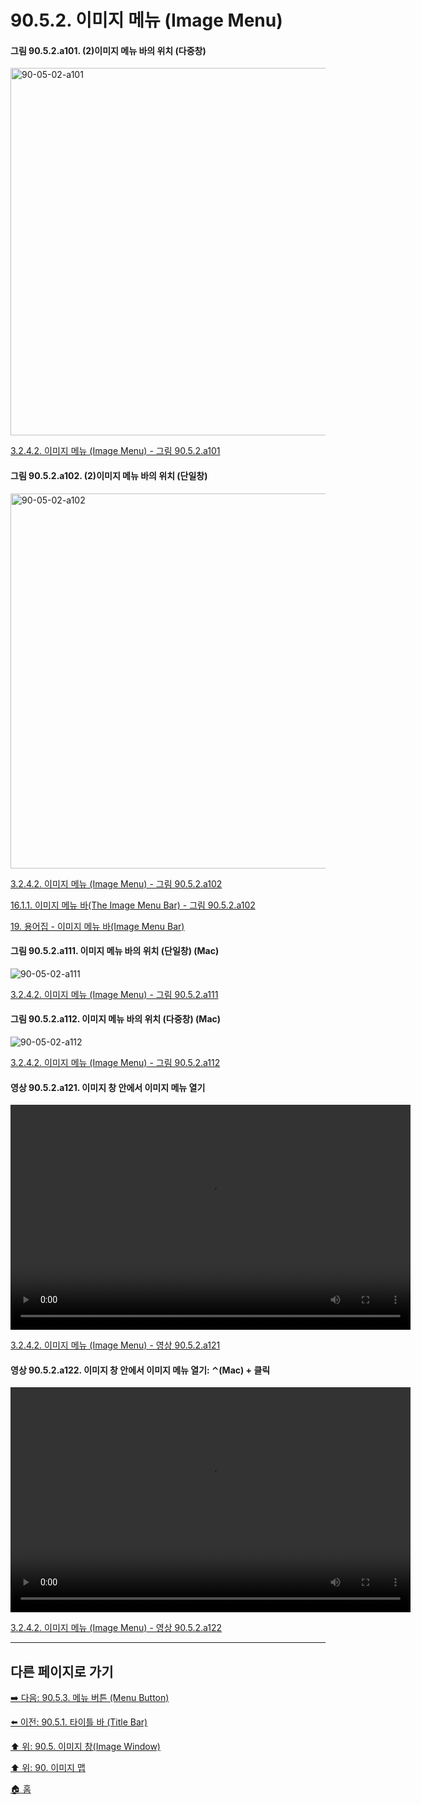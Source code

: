 # 90.5.2. 이미지 메뉴 (Image Menu)

<a id="90-05-02-a101"></a>

#### 그림 90.5.2.a101. (2)이미지 메뉴 바의 위치 (다중창)
<img width="894" height="588" alt="90-05-02-a101" src="https://github.com/wonder13662/gimp/assets/15767104/632123fe-7963-4018-a58d-ea804d7e05cc" />

[3.2.4.2. 이미지 메뉴 (Image Menu) - 그림 90.5.2.a101](./03-02-04-02-image-menu.md#90-05-02-a101)

<a id="90-05-02-a102"></a>

#### 그림 90.5.2.a102. (2)이미지 메뉴 바의 위치 (단일창)
<img width="980" height="600" alt="90-05-02-a102" src="https://github.com/wonder13662/gimp/assets/15767104/b7f33bf2-b531-413b-8b73-c2c7e8ca7202" />

[3.2.4.2. 이미지 메뉴 (Image Menu) - 그림 90.5.2.a102](./03-02-04-02-image-menu.md#90-05-02-a102)

[16.1.1. 이미지 메뉴 바(The Image Menu Bar) - 그림 90.5.2.a102](./16-01-01-the_image_menu_bar.md#90-05-02-a102)

[19. 용어집 - 이미지 메뉴 바(Image Menu Bar)](./19-glossaryx-image_menu_bar.md)

<a id="90-05-02-a111"></a>

#### 그림 90.5.2.a111. 이미지 메뉴 바의 위치 (단일창) (Mac)
![90-05-02-a111](https://github.com/wonder13662/gimp/assets/15767104/241ea157-42a8-4ea2-bafd-a73538e9ffa6)

[3.2.4.2. 이미지 메뉴 (Image Menu) - 그림 90.5.2.a111](./03-02-04-02-image-menu.md#90-05-02-a111)

<a id="90-05-02-a112"></a>

#### 그림 90.5.2.a112. 이미지 메뉴 바의 위치 (다중창) (Mac)
![90-05-02-a112](https://github.com/wonder13662/gimp/assets/15767104/b76240dd-db63-4a9b-9547-9f46604bdede)

[3.2.4.2. 이미지 메뉴 (Image Menu) - 그림 90.5.2.a112](./03-02-04-02-image-menu.md#90-05-02-a112)

<a id="90-05-02-a121"></a>

#### 영상 90.5.2.a121. 이미지 창 안에서 이미지 메뉴 열기
<video controls="controls" width="640" height="360" environment="MacOS:Sonoma 14.2.1 GIMP 2.10.36" src="https://github.com/wonder13662/gimp/assets/15767104/bf128c3e-5004-4766-90ea-33cf4e59399e"></video>

[3.2.4.2. 이미지 메뉴 (Image Menu) - 영상 90.5.2.a121](./03-02-04-02-image-menu.md#90-05-02-a121)

<a id="90-05-02-a122"></a>

#### 영상 90.5.2.a122. 이미지 창 안에서 이미지 메뉴 열기: ⌃(Mac) + 클릭
<video controls="controls" width="640" height="360" environment="MacOS:Sonoma 14.2.1 GIMP 2.10.36" src="https://github.com/wonder13662/gimp/assets/15767104/1f74601b-d06f-4988-8e20-d099c475a507"></video>

[3.2.4.2. 이미지 메뉴 (Image Menu) - 영상 90.5.2.a122](./03-02-04-02-image-menu.md#90-05-02-a122)

***

## 다른 페이지로 가기

[➡️ 다음: 90.5.3. 메뉴 버튼 (Menu Button)](./90-05-03-menu_button.md)

[⬅️ 이전: 90.5.1. 타이틀 바 (Title Bar)](./90-05-01-title_bar.md)

[⬆️ 위: 90.5. 이미지 창(Image Window)](./90-05-00-image_window.md)

[⬆️ 위: 90. 이미지 맵](./90-00-image-map.md)

[🏠 홈](./00-home.md)